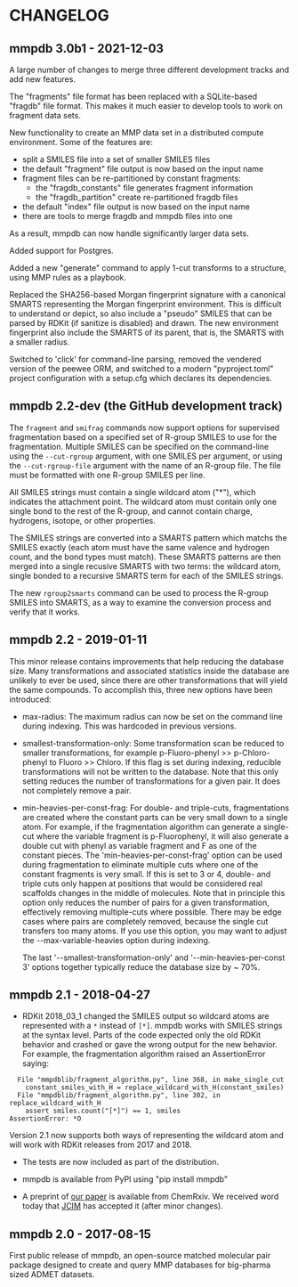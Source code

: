# CHANGELOG

## mmpdb 3.0b1 - 2021-12-03

A large number of changes to merge three different development tracks
and add new features.

The "fragments" file format has been replaced with a SQLite-based
"fragdb" file format. This makes it much easier to develop tools to
work on fragment data sets.

New functionality to create an MMP data set in a distributed compute
environment. Some of the features are:

- split a SMILES file into a set of smaller SMILES files
- the default "fragment" file output is now based on the input name
- fragment files can be re-partitioned by constant fragments:
    - the "fragdb_constants" file generates fragment information
    - the "fragdb_partition" create re-partitioned fragdb files
- the default "index" file output is now based on the input name
- there are tools to merge fragdb and mmpdb files into one

As a result, mmpdb can now handle significantly larger data sets.

Added support for Postgres.

Added a new "generate" command to apply 1-cut transforms to a
structure, using MMP rules as a playbook.

Replaced the SHA256-based Morgan fingerprint signature with a
canonical SMARTS representing the Morgan fingerprint environment. This
is difficult to understand or depict, so also include a "pseudo"
SMILES that can be parsed by RDKit (if sanitize is disabled) and
drawn. The new environment fingerprint also include the SMARTS of its
parent, that is, the SMARTS with a smaller radius.

Switched to 'click' for command-line parsing, removed the vendered
version of the peewee ORM, and switched to a modern "pyproject.toml"
project configuration with a setup.cfg which declares its dependencies.


## mmpdb 2.2-dev (the GitHub development track)

The `fragment` and `smifrag` commands now support options for
supervised fragmentation based on a specified set of R-group SMILES to
use for the fragmentation. Multiple SMILES can be specified on the
command-line using the `--cut-rgroup` argument, with one SMILES per
argument, or using the `--cut-rgroup-file` argument with the name of
an R-group file. The file must be formatted with one R-group SMILES
per line.

All SMILES strings must contain a single wildcard atom ("*"), which
indicates the attachment point. The wildcard atom must contain only
one single bond to the rest of the R-group, and cannot contain charge,
hydrogens, isotope, or other properties.

The SMILES strings are converted into a SMARTS pattern which matchs
the SMILES exactly (each atom must have the same valence and hydrogen
count, and the bond types must match). These SMARTS patterns are then
merged into a single recusive SMARTS with two terms: the wildcard
atom, single bonded to a recursive SMARTS term for each of the SMILES
strings.

The new `rgroup2smarts` command can be used to process the R-group
SMILES into SMARTS, as a way to examine the conversion process and
verify that it works.

## mmpdb 2.2 - 2019-01-11

  This minor release contains improvements that help reducing the 
  database size. Many transformations and associated statistics inside
  the database are unlikely to ever be used, since there are other 
  transformations that will yield the same compounds. To accomplish this, 
  three new options have been introduced:

- max-radius: The maximum radius can now be set on the command line 
  during indexing. This was hardcoded in previous versions.

- smallest-transformation-only: Some transformation scan be reduced to 
  smaller transformations, for example p-Fluoro-phenyl >> p-Chloro-phenyl
  to Fluoro >> Chloro. If this flag is set during indexing, reducible 
  transformations will not be written to the database. Note that this only
  setting reduces the number of transformations for a given pair. It does
  not completely remove a pair.

- min-heavies-per-const-frag: For double- and triple-cuts, fragmentations
  are created where the constant parts can be very small down to a single
  atom. For example, if the fragmentation algorithm can generate a single-cut 
  where the variable fragment is p-Fluorophenyl, it will also generate a
  double cut with phenyl as variable fragment and F as one of the constant
  pieces. The 'min-heavies-per-const-frag' option can be used during 
  fragmentation to eliminate multiple cuts where one of the constant fragments
  is very small. If this is set to 3 or 4, double- and triple cuts only happen
  at positions that would be considered real scaffolds changes in the middle 
  of molecules. Note that in principle this option only reduces the number 
  of pairs for a given transformation, effectively removing multiple-cuts 
  where possible. There may be edge cases where pairs are completely removed,
  because the single cut transfers too many atoms. If you use this option, you 
  may want to adjust the --max-variable-heavies option during indexing.

  The last '--smallest-transformation-only' and '--min-heavies-per-const 3' 
  options together typically reduce the database size by ~ 70%.


## mmpdb 2.1 - 2018-04-27

- RDKit 2018\_03\_1 changed the SMILES output so wildcard atoms are
  represented with a `*` instead of `[*]`. mmpdb works with SMILES
  strings at the syntax level. Parts of the code expected only the old
  RDKit behavior and crashed or gave the wrong output for the new
  behavior. For example, the fragmentation algorithm raised an
  AssertionError saying:

```
  File "mmpdblib/fragment_algorithm.py", line 368, in make_single_cut
    constant_smiles_with_H = replace_wildcard_with_H(constant_smiles)
  File "mmpdblib/fragment_algorithm.py", line 302, in replace_wildcard_with_H
    assert smiles.count("[*]") == 1, smiles
AssertionError: *O
```

  Version 2.1 now supports both ways of representing the wildcard atom
  and will work with RDKit releases from 2017 and 2018.

- The tests are now included as part of the distribution.

- mmpdb is available from PyPI using "pip install mmpdb"

- A preprint of 
  [our paper](https://chemrxiv.org/articles/mmpdb_An_Open_Source_Matched_Molecular_Pair_Platform_for_Large_Multi-Property_Datasets/5999375)
  is available from ChemRxiv. We received word today that
  [JCIM](https://pubs.acs.org/journal/jcisd8) has accepted it (after
  minor changes).


## mmpdb 2.0 - 2017-08-15

First public release of mmpdb, an open-source matched molecular pair
package designed to create and query MMP databases for big-pharma
sized ADMET datasets.
